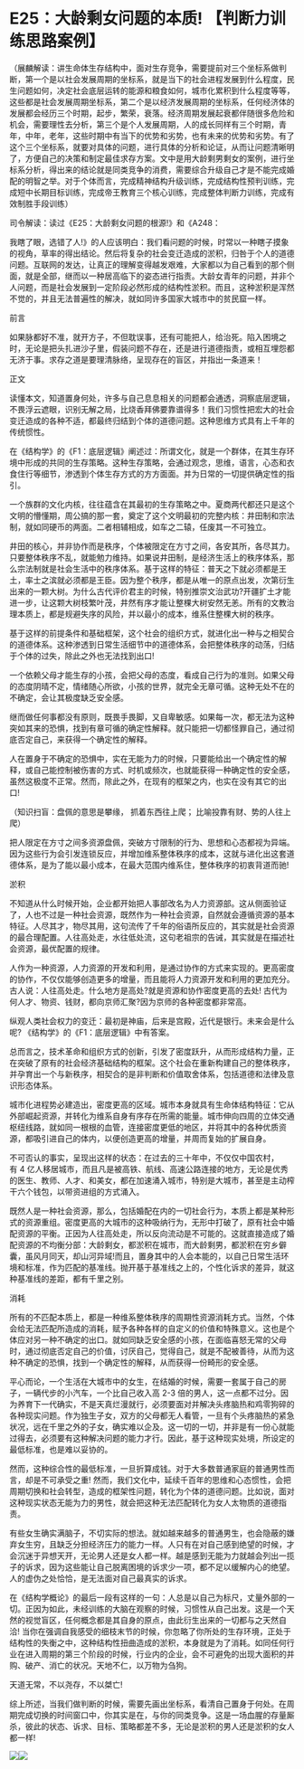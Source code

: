 # E25：大龄剩女问题的本质! 【判断力训练思路案例】

（展麟解读：讲生命体生存结构中，面对生存竞争，需要提前对三个坐标系做判断，第一个是以社会发展周期的坐标系，就是当下的社会进程发展到什么程度，民生问题如何，决定社会底层运转的能源和粮食如何，城市化累积到什么程度等等，这些都是社会发展周期坐标系，第二个是以经济发展周期的坐标系，任何经济体的发展都会经历三个时期，起步，繁荣，衰落。经济周期发展起衰都伴随很多危险和机会，需要理性去分析，第三个是个人发展周期，人的成长同样有三个时期，青年，中年，老年，这些时期中有当下的优势和劣势，也有未来的优势和劣势。有了这个三个坐标系，就要对具体的问题，进行具体的分析和论证，从而让问题清晰明了，方便自己的决策和制定最佳求存方案。文中是用大龄剩男剩女的案例，进行坐标系分析，得出来的结论就是同类竞争的消费，需要综合升级自己才是不能完成婚配的明智之举。对于个体而言，完成精神结构升级训练，完成结构性预判训练，完成短中长期目标训练，完成帝王教育三个核心训练，完成整体判断力训练，完成有效制胜手段训练）

司令解读：读过《E25：大龄剩女问题的根源!》和《A248：

我瞎了眼，选错了人!》的人应该明白：我们看问题的时候，时常以一种瞎子摸象的视角，草率的得出结论。然后将复杂的社会变迁造成的淤积，归咎于个人的道德问题。互联网的发达，让真正的理解变得越发艰难，大家都以为自己看到的那个侧面，就是全部，继而以一种居高临下的姿态进行指责。大龄女青年的问题，并非个人问题，而是社会发展到一定阶段必然形成的结构性淤积。而且，这种淤积是浑然不觉的，并且无法普遍性的解决，就如同许多国家大城市中的贫民窟一样。

前言

如果脉都好不准，就开方子，不但耽误事，还有可能把人，给治死。陷入困境之时，无论是把头扎进沙子里，假装问题不存在，还是进行道德指责，或相互埋怨都无济于事。求存之道是要理清脉络，呈现存在的盲区，并指出一条道来！

正文

读懂本文，知道置身何处，许多与自己息息相关的问题都会通透，洞察底层逻辑，不畏浮云遮眼，识别无解之局，比烧香拜佛要靠谱得多！我们习惯性把宏大的社会变迁造成的各种不适，都最终归结到个体的道德问题。这种思维方式具有上千年的传统惯性。

在《结构学》的《F1：底层逻辑》阐述过：所谓文化，就是一个群体，在其生存环境中形成的共同的生存策略。这种生存策略，会通过观念，思维，语言，心态和衣食住行等细节，渗透到个体生存方式的方方面面。并为日常的一切提供确定性的指引。

一个族群的文化内核，往往蕴含在其最初的生存策略之中。夏商两代都还只是这个文明的懵懂期，周公搞的那一套，奠定了这个文明最初的完整内核：井田制和宗法制，就如同硬币的两面。二者相辅相成，如车之二辕，任废其一不可独立。

井田的核心，并非协作而是秩序，个体被限定在方寸之间，各安其所，各尽其力。只要整体秩序不乱，就能勉力维持。如果说井田制，是经济生活上的秩序体系，那么宗法制就是社会生活中的秩序体系。基于这样的特征：普天之下就必须都是王土，率士之滨就必须都是王臣。因为整个秩序，都是从唯一的原点出发，次第衍生出来的一颗大树。为什么古代评价君主的时候，特别推崇文治武功?开疆扩土才能进一步，让这颗大树枝繁叶茂，井然有序才能让整棵大树安然无恙。所有的文教治理本质上，都是规避失序的风险，并以最小的成本，维系住整棵大树的秩序。

基于这样的前提条件和基础框架，这个社会的组织方式，就进化出一种与之相契合的道德体系。这种渗透到日常生活细节中的道德体系，会把整体秩序的动荡，归结于个体的过失，除此之外也无法找到出口!

一个依赖父母才能生存的小孩，会把父母的态度，看成自己行为的准则。如果父母的态度阴晴不定，情绪随心所欲，小孩的世界，就完全无章可循。这种无处不在的不确定，会让其极度缺乏安全感。

继而做任何事都没有原则，既畏手畏脚，又自卑敏感。如果每一次，都无法为这种突如其来的恐惧，找到有章可循的确定性解释。就只能把一切都怪罪自己，通过彻底否定自己，来获得一个确定性的解释。

人在置身于不确定的恐惧中，实在无能为力的时候，只要能给出一个确定性的解释，或自己能控制被伤害的方式、时机或频次，也就能获得一种确定性的安全感，虽然这极度不正常。然而，除此之外，在现有的框架之内，也实在没有其它的出口!

（知识扫盲：盘佩的意思是攀缘， 抓着东西往上爬； 比喻投靠有财、势的人往上爬）

把人限定在方寸之间多资源盘佩，突破方寸限制的行为、思想和心态都视为异端。因为这些行为会引发连锁反应，并增加维系整体秩序的成本，这就与进化出这套道德体系，是为了能以最小成本，在最大范围内维系住，整体秩序的初衷背道而驰!

淤积

不知道从什么时候开始，企业都开始把人事部改名为人力资源部。这从侧面验证了，人也不过是一种社会资源，既然作为一种社会资源，自然就会遵循资源的基本特征。人尽其才，物尽其用，这句流传了千年的俗语所反应的，其实就是社会资源的最合理配置。人往高处走，水往低处流，这句老祖宗的告诫，其实就是在描述社会资源，最优配置的规律。

人作为一种资源，人力资源的开发和利用，是通过协作的方式来实现的。更高密度的协作，不仅仅能够创造更多的增量，而且能将人力资源开发和利用的更加充分。古人说：人往高处走。什么地方是高处?就是资源和协作密度更高的去处! 古代为何人才、物资、钱财，都向京师汇聚?因为京师的各种密度都非常高。

纵观人类社会权力的变迁：最初是神庙，后来是宫殿，近代是银行。未来会是什么呢? 《结构学》的《F1：底层逻辑》中有答案。

总而言之，技术革命和组织方式的创新，引发了密度跃升，从而形成结构力量，正在突破了原有的社会经济基础结构的框架。这个社会在重新构建自己的整体秩序，并孕育出一个与新秩序，相契合的是非判断和价值取舍体系，包括道德和法律及意识形态体系。

城市化进程势必建造出，密度更高的区域。城市本身就具有生命体结构特征：它从外部崛起资源，并转化为维系自身有序存在所需的能量。城市伸向四周的立体交通枢纽线路，就如同一根根的血管，连接密度更低的地区，并将其中的各种优质资源，都吸引进自己的体内，以便创造更高的增量，并周而复始的扩展自身。

不可否认的事实，呈现出这样的状态：在过去的三十年中，不仅仅中国农村，有 4 亿人移居城市，而且凡是被高铁、航线、高速公路连接的地方，无论是优秀的医生、教师、人才、和美女，都在加速涌入城市，特别是大城市，甚至是主动榨干六个钱包，以带资进组的方式涌入。

既然人是一种社会资源，那么，包括婚配在内的一切社会行为，本质上都是某种形式的资源重组。密度更高的大城市的这种吸纳行为，无形中打破了，原有社会中婚配资源的平衡。正因为人往高处走，所以反向流动是不可能的。这就直接造成了婚配资源的不均衡分部：大龄剩女，都淤积在城市，而大龄剩男，都淤积在穷乡僻囊，虽风月同天，却山河异域!而且，置身其中的人会本能的，以自己日常生活环境和标准，作为匹配的基准线。抛开基于基准线之上的，个性化诉求的差异，就这种基准线的差距，都有千里之别。

消耗

所有的不匹配本质上，都是一种维系整体秩序的周期性资源消耗方式。当然，个体会给无法匹配所造成的消耗，赋予各种各样的自定义的价值和特殊意义。这也是个体应对另一种不确定的出口。就如同缺乏安全感的小孩，在面临喜怒无常的父母时，通过彻底否定自己的价值，讨厌自己，觉得自己，就是不配被善待，从而为这种不确定的恐惧，找到一个确定性的解释，从而获得一份畸形的安全感。

平心而论，一个生活在大城市中的女生，在结婚的时候，需要一套属于自己的房子，一辆代步的小汽车，一个比自己收入高 2-3 倍的男人，这一点都不过分。因为养育下一代确实，不是天真烂漫就行，必须要面对并解决头疼脑热和鸡零狗碎的各种现实问题。作为独生子女，双方的父母都无人看管，一旦有个头疼脑热的紧急状况，远在千里之外的子女，确实难以企及。这一切的一切，并非是有一份心就能过得去，必须要有这种解决问题的能力才行。因此，基于这种现实处境，所设定的最低标准，也是难以妥协的。

然而，这种综合性的最低标准，一旦折算成钱。对于大多数普通家庭的普通男性而言，却是不可承受之重! 然而，我们文化中，延续千百年的思维和心态惯性，会把周期切换和社会转型，造成的框架性问题，转化为个体的道德问题。比如说，面对这种现实状态无能为力的男性，就会把这种无法匹配转化为女人太物质的道德指责。

有些女生确实满脑子，不切实际的想法。就如越来越多的普通男生，也会隐蔽的嫌弃女生穷，且缺乏分担经济压力的能力一样。人只有在对自己感到绝望的时候，才会沉迷于异想天开，无论男人还是女人都一样。越是感到无能为力就越会列出一揽子的诉求，因为这些能让自己脱离困境的诉求少一项，都不足以缓解内心的绝望。人的虚伪之处恰恰，是无法面对自己最真实的诉求。

在《结构学概论》的最后一段有这样的一句：人总是以自己为标尺，丈量外部的一切。正因为如此，未经训练的大脑在观察的时候，习惯性从自己出发。这是一个天然的视觉盲区，任何概念都是其自身的原点，由此衍生出来的一切都与之天然自洽! 当你在强调自我感受的细枝末节的时候，你忽略了你所处的生存环境，正处于结构性的失衡之中，这种结构性扭曲造成的淤积，本身就是为了消耗。如同任何行业在进入周期的第三个阶段的时候，行业内的企业，会不可避免的出现大面积的并购、破产、消亡的状况。天地不仁，以万物为刍狗。

天道无常，不以尧存，不以桀亡!

综上所述，当我们做判断的时候，需要先画出坐标系，看清自己置身于何处。在周期完成切换的时间窗口中，你其实是在，与你的同类竞争。这是一场血腥的存量厮杀，彼此的状态、诉求、目标、策略都差不多，无论是淤积的男人还是淤积的女人都一样!

![](img/index-367_1.jpg)![](img/index-367_2.jpg)
